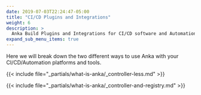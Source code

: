 ```yaml
---
date: 2019-07-03T22:24:47-05:00
title: "CI/CD Plugins and Integrations"
weight: 6
description: >
  Anka Build Plugins and Integrations for CI/CD software and Automation
expand_sub_menu_items: true
---
```


Here we will break down the two different ways to use Anka with your CI/CD/Automation platforms and tools.

{{< include file="_partials/what-is-anka/_controller-less.md" >}}

{{< include file="_partials/what-is-anka/_controller-and-registry.md" >}}
